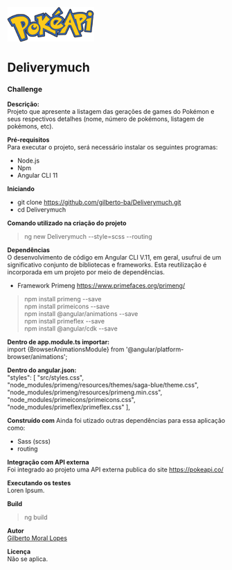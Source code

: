 <img src="https://github.com/gilberto-ba/Deliverymuch/blob/master/src/assets/img/logo_pokeapi.png?raw=true" width="200" height="80" alt="Pokemon">

# Deliverymuch
<h3>Challenge</h3>

<strong>Descrição:</strong><br />
Projeto que apresente a listagem das gerações de games do
Pokémon e seus respectivos detalhes (nome, número de pokémons,
listagem de pokémons, etc).

<strong>Pré-requisitos</strong><br />
Para executar o projeto, será necessário instalar os seguintes programas:
- Node.js
- Npm
- Angular CLI 11

<strong>Iniciando</strong>
- git clone https://github.com/gilberto-ba/Deliverymuch.git
- cd Deliverymuch

<strong>Comando utilizado na criação do projeto</strong><br />
> ng new Deliverymuch --style=scss --routing

<strong>Dependências</strong><br />
O desenvolvimento de código em Angular CLI V.11, em geral, usufrui de um significativo conjunto de bibliotecas e frameworks. Esta reutilização é incorporada em um projeto por meio de dependências.

- Framework Primeng 
https://www.primefaces.org/primeng/<br />
> npm install primeng --save<br /> 
> npm install primeicons --save<br /> 
> npm install @angular/animations --save<br /> 
> npm install primeflex --save<br /> 
> npm install @angular/cdk --save

<strong>Dentro de app.module.ts importar:</strong><br />
    import {BrowserAnimationsModule} from '@angular/platform-browser/animations';

<strong>Dentro do angular.json:</strong><br />
    "styles": [
      "src/styles.css",
      "node_modules/primeng/resources/themes/saga-blue/theme.css",
      "node_modules/primeng/resources/primeng.min.css",
      "node_modules/primeicons/primeicons.css",
      "node_modules/primeflex/primeflex.css"
    ],

<strong>Construído com</strong> 
Ainda foi utizado outras dependências para essa aplicação como:
- Sass (scss)<br /> 
- routing

<strong>Integração com API externa</strong><br />
Foi integrado ao projeto uma API externa publica do site https://pokeapi.co/

<strong>Executando os testes</strong><br />
Loren Ipsum.

<strong>Build</strong><br />
> ng build

<strong>Autor</strong><br />
<a href="http://www.impactodesigner.com.br/portfolio/" target="_blank">Gilberto Moral Lopes</a>

<strong>Licença</strong><br />
Não se aplica.